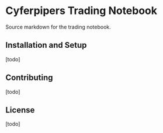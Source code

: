 # Cyferpipers Trading Notebook

Source markdown for the trading notebook.

## Installation and Setup

[todo]

## Contributing

[todo]

## License

[todo]

